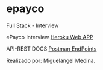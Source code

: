 # epayco
Full Stack - Interview 

ePayco Interview
[Heroku Web APP](https://epayco-interview.herokuapp.com/)

API-REST DOCS
[Postman EndPoints](https://github.com/miguel2m/epayco/blob/master/Restful-App/epayco-restful.postman_collection.json)


Realizado por: Miguelangel Medina.
